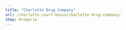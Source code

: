 ```yaml
---
title: "Charlotte Drug Company"
url: /charlotte-court-house/charlotte-drug-company/
shop: Drogerie
---
```

